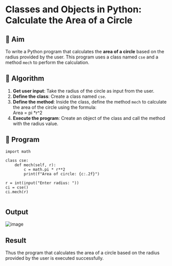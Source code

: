 # Classes and Objects in Python: Calculate the Area of a Circle

## 🎯 Aim
To write a Python program that calculates the **area of a circle** based on the radius provided by the user. This program uses a class named `cse` and a method `mech` to perform the calculation.

## 🧠 Algorithm
1. **Get user input**: Take the radius of the circle as input from the user.
2. **Define the class**: Create a class named `cse`.
3. **Define the method**: Inside the class, define the method `mech` to calculate the area of the circle using the formula:  
   Area = pi *r^2 
4. **Execute the program**: Create an object of the class and call the method with the radius value.

## 🧾 Program
```
import math

class cse:
    def mech(self, r):
        c = math.pi * r**2
        print(f"Area of circle: {c:.2f}")

r = int(input("Enter radius: "))
ci = cse() 
ci.mech(r)


```

## Output
![image](https://github.com/user-attachments/assets/0ed8d81a-6bbf-467c-b65b-ab8fe62962b2)


## Result
Thus the program that calculates the area of a circle based on the radius provided by the user is executed successfully.
